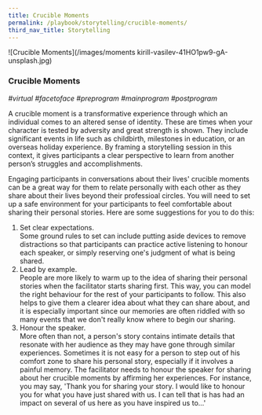 ```yaml
---
title: Crucible Moments
permalink: /playbook/storytelling/crucible-moments/
third_nav_title: Storytelling
---
```

![Crucible Moments](/images/moments kirill-vasilev-41HO1pw9-gA-unsplash.jpg)

### Crucible Moments
*#virtual #facetoface #preprogram #mainprogram #postprogram*

A crucible moment is a transformative experience through which an individual comes to an altered sense of identity. These are times when your character is tested by adversity and great strength is shown. They include significant events in life such as childbirth, milestones in education, or an overseas holiday experience. By framing a storytelling session in this context, it gives participants a clear perspective to learn from another person’s struggles and accomplishments.

Engaging participants in conversations about their lives' crucible moments can be a great way for them to relate personally with each other as they share about their lives beyond their professioal circles. You will need to set up a safe environment for your participants to feel comfortable about sharing their personal stories. Here are some suggestions for you to do this: 
  1. Set clear expectations.   
     Some ground rules to set can include putting aside devices to remove distractions so that participants can practice active listening to honour each speaker, or simply reserving one's judgment of what is being shared. 
  2. Lead by example.   
     People are more likely to warm up to the idea of sharing their personal stories when the facilitator starts sharing first. This way, you can model the right behaviour for the rest of your participants to follow. This also helps to give them a clearer idea about what they can share about, and it is especially important since our memories are often riddled with so many events that we don't really know where to begin our sharing. 
  3. Honour the speaker.  
     More often than not, a person's story contains intimate details that resonate with her audience as they may have gone through similar experiences. Sometimes it is not easy for a person to step out of his comfort zone to share his personal story, especially if it involves a painful memory. The facilitator needs to honour the speaker for sharing about her crucible moments by affirming her experiences. For instance, you may say, 'Thank you for sharing your story. I would like to honour you for what you have just shared with us. I can tell that is has had an impact on several of us here as you have inspired us to...'
